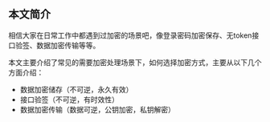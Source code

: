## 本文简介

相信大家在日常工作中都遇到过加密的场景吧，像登录密码加密保存、无token接口验签、数据加密传输等等。

本文主要介绍了常见的需要加密处理场景下，如何选择加密方式，主要从以下几个方面介绍：

* 数据加密储存（不可逆，永久有效）
* 接口验签（不可逆，有时效性）
* 数据加密传输（数据可逆，公钥加密，私钥解密）